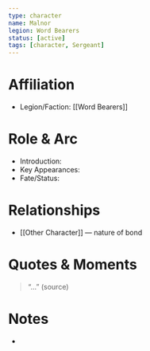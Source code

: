```yaml
---
type: character
name: Malnor
legion: Word Bearers
status: [active]
tags: [character, Sergeant]
---
```

# Affiliation
- Legion/Faction: [[Word Bearers]]

# Role & Arc
- Introduction:  
- Key Appearances:  
- Fate/Status:  

# Relationships
- [[Other Character]] — nature of bond

# Quotes & Moments
> “...” (source)

# Notes
-
